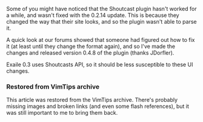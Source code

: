 <!-- :metadata:

title: Exaile: Shoutcast Plugin 0.4.8
tags: Exaile
publishedAt: 2008-10-07T17:02:07-0700
summary:

Some of you might have noticed that the Shoutcast plugin hasn't worked for a
while, and wasn't fixed with the 0.2.14 update.  This is because they changed
the way that their site looks, and so the plugin wasn't able to parse
it...

-->

<p>Some of you might have noticed that the Shoutcast plugin hasn't worked for a
while, and wasn't fixed with the 0.2.14 update.  This is because they changed
the way that their site looks, and so the plugin wasn't able to parse
it.</p>

<p>A quick look at our forums showed that someone had figured out how to fix it
(at least until they change the format again), and so I've made the changes and
released version 0.4.8 of the plugin (thanks JDorfler).</p>

Exaile 0.3 uses Shoutcasts API, so it should be less susceptible to these UI
changes.

<div class="restored-from-archive">
  <h3>Restored from VimTips archive</h3>
  <p>
  This article was restored from the VimTips archive. There's probably
  missing images and broken links (and even some flash references), but it
  was still important to me to bring them back.
  </p>
</div>
